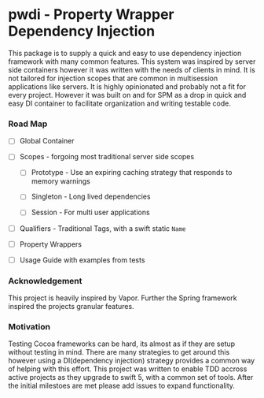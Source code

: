 
# pwdi - Property Wrapper Dependency Injection

  

This package is to supply a quick and easy to use dependency injection framework with many common features. This system was inspired by server side containers however it was written with the needs of clients in mind. It is not tailored for injection scopes that are common in multisession applications like servers. It is highly opinionated and probably not a fit for every project. However it was built on and for SPM as a drop in quick and easy DI container to facilitate  organization and writing testable code.

  

### Road Map

  

- [ ] Global Container

  

- [ ] Scopes - forgoing most traditional server side scopes

  

    - [ ] Prototype - Use an expiring caching strategy that responds to memory warnings

      

    - [ ] Singleton - Long lived dependencies

      

    - [ ] Session - For multi user applications

  

- [ ] Qualifiers - Traditional Tags, with a swift static `Name`

  

- [ ] Property Wrappers

  

- [ ]  Usage Guide with examples from tests

### Acknowledgement

This project is heavily inspired by Vapor. Further the Spring framework inspired the projects granular features.

### Motivation

Testing Cocoa frameworks can be hard, its almost as if they are setup without testing in mind. There are many strategies to get around this however using a DI(dependency injection) strategy provides a common way of helping with this effort. This project was written to enable TDD accross active projects as they upgrade to swift 5, with a common set of tools. After the initial milestoes are met please add issues to expand functionality.
